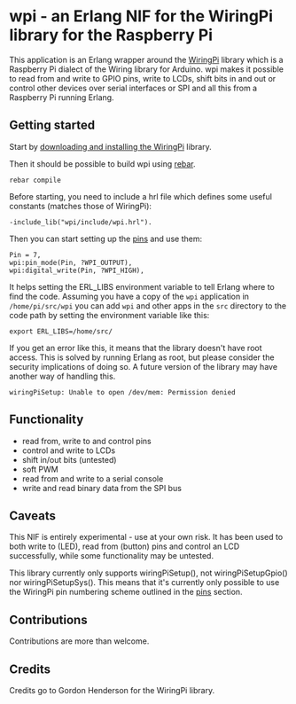 wpi - an Erlang NIF for the WiringPi library for the Raspberry Pi
=================================================================

This application is an Erlang wrapper around the [WiringPi][1] library
which is a Raspberry Pi dialect of the Wiring library for Arduino. wpi
makes it possible to read from and write to GPIO pins, write to LCDs,
shift bits in and out or control other devices over serial interfaces
or SPI and all this from a Raspberry Pi running Erlang.

Getting started
---------------

Start by [downloading and installing the WiringPi][2] library.

Then it should be possible to build wpi using [rebar][3].

    rebar compile

Before starting, you need to include a hrl file which defines some
useful constants (matches those of WiringPi):

    -include_lib("wpi/include/wpi.hrl").

Then you can start setting up the [pins][4] and use them:

    Pin = 7,
    wpi:pin_mode(Pin, ?WPI_OUTPUT),
    wpi:digital_write(Pin, ?WPI_HIGH),

It helps setting the ERL_LIBS environment variable to tell Erlang
where to find the code. Assuming you have a copy of the `wpi`
application in `/home/pi/src/wpi` you can add `wpi` and other apps in
the `src` directory to the code path by setting the environment
variable like this:

    export ERL_LIBS=/home/src/

If you get an error like this, it means that the library doesn't have
root access. This is solved by running Erlang as root, but please
consider the security implications of doing so. A future version of
the library may have another way of handling this.

    wiringPiSetup: Unable to open /dev/mem: Permission denied

Functionality
-----------------------

* read from, write to and control pins
* control and write to LCDs
* shift in/out bits (untested)
* soft PWM
* read from and write to a serial console
* write and read binary data from the SPI bus

Caveats
-------

This NIF is entirely experimental - use at your own risk.  It has been
used to both write to (LED), read from (button) pins and control an
LCD successfully, while some functionality may be untested.

This library currently only supports wiringPiSetup(), not
wiringPiSetupGpio() nor wiringPiSetupSys(). This means that it's
currently only possible to use the WiringPi pin numbering scheme
outlined in the [pins][4] section.

Contributions
-------------

Contributions are more than welcome.

Credits
-------

Credits go to Gordon Henderson for the WiringPi library.

[1]: https://projects.drogon.net/raspberry-pi/wiringpi/
[2]: https://projects.drogon.net/raspberry-pi/wiringpi/download-and-install/
[3]: https://github.com/basho/rebar/
[4]: https://projects.drogon.net/raspberry-pi/wiringpi/pins/
